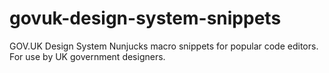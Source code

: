 # govuk-design-system-snippets
GOV.UK Design System Nunjucks macro snippets for popular code editors. For use by UK government designers. 
